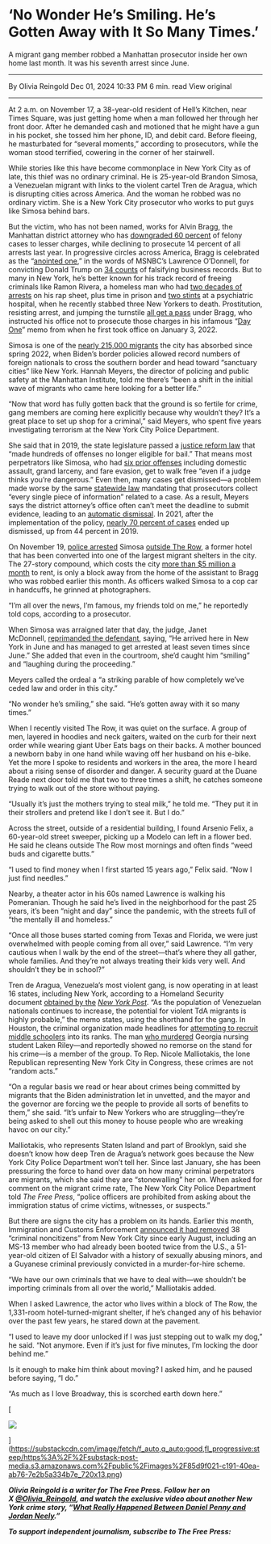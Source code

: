 # ‘No Wonder He’s Smiling. He’s Gotten Away with It So Many Times.’

A migrant gang member robbed a Manhattan prosecutor inside her own home last month. It was his seventh arrest since June.

---

By Olivia Reingold
Dec 01, 2024 10:33 PM
6 min. read
View original

---

At 2 a.m. on November 17, a 38-year-old resident of Hell’s Kitchen, near Times Square, was just getting home when a man followed her through her front door. After he demanded cash and motioned that he might have a gun in his pocket, she tossed him her phone, ID, and debit card. Before fleeing, he masturbated for “several moments,” according to prosecutors, while the woman stood terrified, cowering in the corner of her stairwell.

While stories like this have become commonplace in New York City as of late, this thief was no ordinary criminal. He is 25-year-old Brandon Simosa, a Venezuelan migrant with links to the violent cartel Tren de Aragua, which is disrupting cities across America. And the woman he robbed was no ordinary victim. She is a New York City prosecutor who works to put guys like Simosa behind bars.

But the victim, who has not been named, works for Alvin Bragg, the Manhattan district attorney who has [downgraded 60 percent](https://www.dailymail.co.uk/news/article-13095061/Manhattan-DA-Alvin-Bragg-downgraded-felony-cases-lesser-charges.html) of felony cases to lesser charges, while declining to prosecute 14 percent of all arrests last year. In progressive circles across America, Bragg is celebrated as the “[anointed one](https://nypost.com/2024/06/01/us-news/msnbc-host-calls-alvin-bragg-anointed-one-amid-trump-conviction/?utm_source=chatgpt.com),” in the words of MSNBC’s Lawrence O’Donnell, for convicting Donald Trump on [34 counts](https://manhattanda.org/d-a-bragg-announces-34-count-felony-trial-conviction-of-donald-j-trump/) of falsifying business records. But to many in New York, he’s better known for his track record of freeing criminals like Ramon Rivera, a homeless man who had [two decades of arrests](https://nypost.com/2024/11/19/opinion/horrific-stabbing-spree-in-manhattan-shows-how-politicians-still-wont-lock-up-the-dangerous-mentally-ill/) on his rap sheet, plus time in prison and [two stints](https://www.nytimes.com/2024/11/22/nyregion/nyc-ramon-rivera-stabbing-mental-health.html) at a psychiatric hospital, when he recently stabbed three New Yorkers to death. Prostitution, resisting arrest, and jumping the turnstile [all get a pass](https://www.cnn.com/2022/01/06/us/alvin-bragg-manhattan-district-attorney-crimes-prosecution/index.html) under Bragg, who instructed his office not to prosecute those charges in his infamous “[Day One](https://www.manhattanda.org/wp-content/uploads/2022/01/Day-One-Letter-Policies-1.03.2022.pdf)” memo from when he first took office on January 3, 2022.

Simosa is one of the [nearly 215,000 migrants](https://comptroller.nyc.gov/services/for-the-public/accounting-for-asylum-seeker-services/asylum-seeker-census/) the city has absorbed since spring 2022, when Biden’s border policies allowed record numbers of foreign nationals to cross the southern border and head toward “sanctuary cities” like New York. Hannah Meyers, the director of policing and public safety at the Manhattan Institute, told me there’s “been a shift in the initial wave of migrants who came here looking for a better life.”

“Now that word has fully gotten back that the ground is so fertile for crime, gang members are coming here explicitly because why wouldn’t they? It’s a great place to set up shop for a criminal,” said Meyers, who spent five years investigating terrorism at the New York City Police Department.

She said that in 2019, the state legislature passed a [justice reform law](https://www.nysenate.gov/legislation/bills/2019/S2101) that “made hundreds of offenses no longer eligible for bail.” That means most perpetrators like Simosa, who had [six prior offenses](https://nypost.com/2024/11/21/us-news/alleged-tren-de-aragua-perv-robber-smirks-yawns-in-nyc-court-before-judge-slaps-him-to-jail-without-bail/) including domestic assault, grand larceny, and fare evasion, get to walk free “even if a judge thinks you’re dangerous.” Even then, many cases get dismissed—a problem made worse by the same [statewide law](https://www.innovatingjustice.org/sites/default/files/media/document/2020/Discovery_NYS_Revised_2020.pdf) mandating that prosecutors collect “every single piece of information” related to a case. As a result, Meyers says the district attorney’s office often can’t meet the deadline to submit evidence, leading to an [automatic dismissal](https://nypost.com/2022/03/22/nys-speedy-trial-reforms-are-costing-das-cases-and-staffers/). In 2021, after the implementation of the policy, [nearly 70 percent of cases](https://manhattan.institute/article/destroyed-by-discovery-how-new-york-states-discovery-law-destabilizes-the-criminal-justice-system) ended up dismissed, up from 44 percent in 2019.

On November 19, [police arrested](https://iapps.courts.state.ny.us/webcrim_attorney/Detail?which=case&docketNumber=cgbU3VDYARA99thpgUfIKQ==&courtType=U&countyId=rONpdR1_PLUS_SJ0uG_PLUS_d_PLUS_N1gblw==&docketId=mY9lNguAVzggI1duE2aw_PLUS_g==&docketDseq=T/O1YN_PLUS_BG65HkOeqEnpAkw==&defendantName=Simosa,+Brandon&county=&court=New+York+Criminal+Court&recordType=U&recordNum=) Simosa [outside The Row](https://nypost.com/2024/11/20/us-news/venezuelan-migrant-with-links-to-tren-de-aragua-arrested-in-robbery-of-manhattan-prosecutor/), a former hotel that has been converted into one of the largest migrant shelters in the city. The 27-story compound, which costs the city [more than $5 million a month](https://www.nychealthandhospitals.org/report-to-the-board-of-directors-jun-2024/) to rent, is only a block away from the home of the assistant to Bragg who was robbed earlier this month. As officers walked Simosa to a cop car in handcuffs, he grinned at photographers.

“I’m all over the news, I’m famous, my friends told on me,” he reportedly told cops, according to a prosecutor.

When Simosa was arraigned later that day, the judge, Janet McDonnell, [reprimanded the defendant](https://nypost.com/2024/11/21/us-news/alleged-tren-de-aragua-perv-robber-smirks-yawns-in-nyc-court-before-judge-slaps-him-to-jail-without-bail/), saying, “He arrived here in New York in June and has managed to get arrested at least seven times since June.” She added that even in the courtroom, she’d caught him “smiling” and “laughing during the proceeding.”

Meyers called the ordeal a “a striking parable of how completely we’ve ceded law and order in this city.”

“No wonder he’s smiling,” she said. “He’s gotten away with it so many times.”

When I recently visited The Row, it was quiet on the surface. A group of men, layered in hoodies and neck gaiters, waited on the curb for their next order while wearing giant Uber Eats bags on their backs. A mother bounced a newborn baby in one hand while waving off her husband on his e-bike. Yet the more I spoke to residents and workers in the area, the more I heard about a rising sense of disorder and danger. A security guard at the Duane Reade next door told me that two to three times a shift, he catches someone trying to walk out of the store without paying.

“Usually it’s just the mothers trying to steal milk,” he told me. “They put it in their strollers and pretend like I don’t see it. But I do.”

Across the street, outside of a residential building, I found Arsenio Felix, a 60-year-old street sweeper, picking up a Modelo can left in a flower bed. He said he cleans outside The Row most mornings and often finds “weed buds and cigarette butts.”

“I used to find money when I first started 15 years ago,” Felix said. “Now I just find needles.”

Nearby, a theater actor in his 60s named Lawrence is walking his Pomeranian. Though he said he’s lived in the neighborhood for the past 25 years, it’s been “night and day” since the pandemic, with the streets full of “the mentally ill and homeless.”

“Once all those buses started coming from Texas and Florida, we were just overwhelmed with people coming from all over,” said Lawrence. “I’m very cautious when I walk by the end of the street—that’s where they all gather, whole families. And they’re not always treating their kids very well. And shouldn’t they be in school?”

Tren de Aragua, Venezuela’s most violent gang, is now operating in at least 16 states, including New York, according to a Homeland Security document [obtained by the](https://nypost.com/2024/11/19/opinion/even-biden-harris-dhs-admits-the-violent-migrant-crime-it-fueled-is-spreading/) _[New York Post](https://nypost.com/2024/11/19/opinion/even-biden-harris-dhs-admits-the-violent-migrant-crime-it-fueled-is-spreading/)_. “As the population of Venezuelan nationals continues to increase, the potential for violent TdA migrants is highly probable,” the memo states, using the shorthand for the gang. In Houston, the criminal organization made headlines for [attempting to recruit middle schoolers](https://www.fox26houston.com/news/venezuelan-tren-de-aragua-gang-raises-alarm-houston-schools) into its ranks. The man [who murdered](https://nypost.com/2024/11/20/us-news/illegal-migrant-jose-ibarra-found-guilty-of-all-charges-in-murder-of-laken-riley/) Georgia nursing student Laken Riley—and reportedly showed no remorse on the stand for his crime—is a member of the group. To Rep. Nicole Malliotakis, the lone Republican representing New York City in Congress, these crimes are not “random acts.”

“On a regular basis we read or hear about crimes being committed by migrants that the Biden administration let in unvetted, and the mayor and the governor are forcing we the people to provide all sorts of benefits to them,” she said. “It’s unfair to New Yorkers who are struggling—they’re being asked to shell out this money to house people who are wreaking havoc on our city.”

Malliotakis, who represents Staten Island and part of Brooklyn, said she doesn’t know how deep Tren de Aragua’s network goes because the New York City Police Department won’t tell her. Since last January, she has been pressuring the force to hand over data on how many criminal perpetrators are migrants, which she said they are “stonewalling” her on. When asked for comment on the migrant crime rate, The New York City Police Department told _The Free Press_, “police officers are prohibited from asking about the immigration status of crime victims, witnesses, or suspects.”

But there are signs the city has a problem on its hands. Earlier this month, Immigration and Customs Enforcement [announced it had removed](https://www.ice.gov/news/releases/ero-new-york-city-arrests-38-criminal-noncitizens-during-nationwide-enforcement#:~:text=In%20fiscal%20year%202022%2C%20ERO,offenses%3B%20and%201%2C114%20kidnapping%20offenses.) 38 “criminal noncitizens” from New York City since early August, including an MS-13 member who had already been booted twice from the U.S., a 51-year-old citizen of El Salvador with a history of sexually abusing minors, and a Guyanese criminal previously convicted in a murder-for-hire scheme.

“We have our own criminals that we have to deal with—we shouldn’t be importing criminals from all over the world,” Malliotakis added.

When I asked Lawrence, the actor who lives within a block of The Row, the 1,331-room hotel-turned-migrant shelter, if he’s changed any of his behavior over the past few years, he stared down at the pavement.

“I used to leave my door unlocked if I was just stepping out to walk my dog,” he said. “Not anymore. Even if it’s just for five minutes, I’m locking the door behind me.”

Is it enough to make him think about moving? I asked him, and he paused before saying, “I do.”

“As much as I love Broadway, this is scorched earth down here.”

[

![](https://substackcdn.com/image/fetch/w_1456,c_limit,f_auto,q_auto:good,fl_progressive:steep/https%3A%2F%2Fsubstack-post-media.s3.amazonaws.com%2Fpublic%2Fimages%2F85d9f021-c191-40ea-ab76-7e2b5a334b7e_720x13.png)

](https://substackcdn.com/image/fetch/f_auto,q_auto:good,fl_progressive:steep/https%3A%2F%2Fsubstack-post-media.s3.amazonaws.com%2Fpublic%2Fimages%2F85d9f021-c191-40ea-ab76-7e2b5a334b7e_720x13.png)

_**Olivia Reingold is a writer for The Free Press. Follow her on X [@Olivia_Reingold](https://twitter.com/Olivia_Reingold), and watch the exclusive video about another New York crime story, “[What Really Happened Between Daniel Penny and Jordan Neely](https://www.thefp.com/p/jordan-neely-daniel-penny-f-train-bodycam-video).”**_

_**To support independent journalism, subscribe to The Free Press:**_